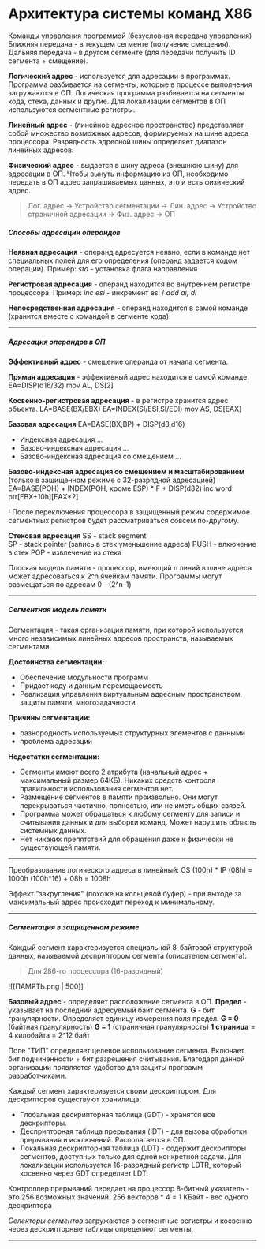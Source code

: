 # Архитектура системы команд X86

Команды управления программой (безусловная передача управления)
Ближняя передача - в текущем сегменте (получение смещения).
Дальняя передача - в другом сегменте (для передачи получить ID сегмента + смещение).

**Логический адрес** - используется для адресации в программах. Программа разбивается на сегменты, которые в процессе выполнения загружаются в ОП. Логическая программа разбивается на сегменты кода, стека, данных и другие. Для локализации сегментов в ОП используются сегментные регистры. 

**Линейный адрес** - (линейное адресное пространство) представляет собой множество возможных адресов, формируемых на шине адреса процессора. Разрядность адресной шины определяет диапазон линейных адресов.

**Физический адрес** - выдается в шину адреса (внешнюю шину) для адресации в ОП. Чтобы вынуть информацию из ОП, необходимо передать в ОП адрес запрашиваемых данных, это и есть физический адрес. 

> Лог. адрес -> Устройство сегментации -> Лин. адрес -> Устройство страничной адресации -> Физ. адрес -> ОП

##### Способы адресации операндов

**Неявная адресация** - операнд адресуется неявно, если в команде нет специальных полей для его определения (операнд задается кодом операции). Пример: *std* - установка флага направления

**Регистровая адресация** - операнд находится во внутреннем регистре процессора. Пример: *inc esi* - инкремент esi / *add ai, di* 

**Непосредственная адресация** - операнд находится в самой команде (хранится вместе с командой в сегменте кода).

---
##### Адресация операндов в ОП

**Эффективный адрес** - смещение операнда от начала сегмента. 

**Прямая адресация** - эффективный адрес находится в самой команде. 
EA=DISP(d16/32)
mov AL, DS\[2]

**Косвенно-регистровая адресация** - в регистре хранится адрес объекта.
LA=BASE(BX/EBX)
EA=INDEX(SI/ESI,SI/EDI)
mov AS, DS\[EAX]

**Базовая адресация**
EA=BASE(BX,BP) + DISP(d8,d16)

- Индексная адресация ...
- Базово-индексная адресация ...
- Базово-индексная адресация со смещением ...

**Базово-индексная адресация со смещением и масштабированием** (только в защищенном режиме с 32-разрядной адресацией)
EA=BASE(POH) + INDEX(POH, кроме ESP) \* F + DISP(d32)
inc word ptr\[EBX+10h]\[EAX\*2]

! После переключения процессора в защищенный режим содержимое сегментных регистров будет рассматриваться совсем по-другому.

**Стековая адресация**
SS - stack segment  
SP - stack pointer (запись в стек уменьшение адреса)
PUSH - влкючение в стек
POP - извлечение из стека

Плоская модель памяти - процессор, имеющий n линий в шине адреса может адресоваться к 2^n ячейкам памяти. Программы могут размещаться по адресам 0 - (2^n-1)

---
##### Сегментная модель памяти 
Сегментация - такая организация памяти, при которой используется много независимых линейных адресов пространств, называемых сегментами. 

**Достоинства сегментации:**
- Обеспечение модульности программ
- Придает коду и данным перемещаемость
- Реализация управления виртуальным адресным пространством, защиты памяти, многозадачности

**Причины сегментации:**
- разнородность используемых структурных элементов с данными
- проблема адресации 

**Недостатки сегментации:**
- Сегменты имеют всего 2 атрибута (начальный адрес + максимальный размер 64КБ). Никаких средств контроля правильности использования сегментов нет.
- Размещение сегментов в памяти произвольно. Они могут перекрываться частично, полностью, или не иметь общих связей.
- Программа может обращаться к любому сегменту для записи и считывания данных и для выборки команд. Может нарушить область системных данных.
- Нет никаких препятствий для обращения даже к физически не существующей памяти.

---
Преобразование логического адреса в линейный:
CS (100h) \* IP (08h) = 1000h (100h\*16) + 08h = 1008h

Эффект "закругления" (похоже на кольцевой буфер) - при выходе за максимальный адрес происходит переход к минимальному.

---
##### Сегментация в защищенном режиме

Каждый сегмент характеризуется специальной 8-байтовой структурой данных, называемой десприптором сегмента (описателем сегмента).

> Для 286-го процессора (16-разрядный) 

![[ПАМЯТЬ.png | 500]]

**Базовый адрес** - определяет расположение сегмента в ОП.
**Предел** - указывает на последний адресуемый байт сегмента. 
**G** - бит гранулярности. Определяет единицу измерения поля предел.
**G = 0** (байтная гранулярность)
**G = 1** (страничная гранулярность)
**1 страница** = 4 килобайта = 2^12 байт 

Поле "ТИП" определяет целевое использование сегмента. Включает бит подчиненности + бит разрешения считывания. Благодаря данной организации появляется удобство для защиты программ разработчиками. 

Каждый сегмент характеризуется своим дескриптором. Для дескрипторов существуют хранилища:
- Глобальная дескрипторная таблица (GDT) - хранятся все дескрипторы. 
- Десприпторная таблица прерывания (IDT) - для вызова обработки прерывания и исключений. Располагается в ОП.
- Локальная дескрипторная таблица (LDT) - содержит дескрипторы сегментов, доступных только для одной конкретной задачи. Для локализации используется 16-разрядный регистр LDTR, который косвенно через GDT определяет LDT. 

Контроллер прерываний передает на процессор 8-битный указатель - это 256 возможных значений. 
256 векторов \* 4  = 1 КБайт  - вес одного дескриптора

*Селекторы сегментов* загружаются в сегментные регистры и косвенно через дескрипторные таблицы определяют сегменты. 

---



